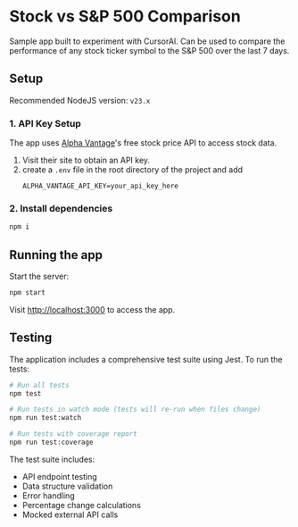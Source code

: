 # Stock vs S&P 500 Comparison
Sample app built to experiment with CursorAI. Can be used to compare the performance of any stock ticker symbol to the S&P 500 over the last 7 days.

## Setup
Recommended NodeJS version: `v23.x`

### 1. API Key Setup
The app uses [Alpha Vantage](https://www.alphavantage.co/)'s free stock price API to access stock data.

 1. Visit their site to obtain an API key.
 1. create a `.env` file in the root directory of the project and add
    ```
    ALPHA_VANTAGE_API_KEY=your_api_key_here
    ```
### 2. Install dependencies
```sh
npm i
```

## Running the app

Start the server:
```sh
npm start
```

Visit [http://localhost:3000](http://localhost:3000) to access the app.

## Testing

The application includes a comprehensive test suite using Jest. To run the tests:

```sh
# Run all tests
npm test

# Run tests in watch mode (tests will re-run when files change)
npm run test:watch

# Run tests with coverage report
npm run test:coverage
```

The test suite includes:
- API endpoint testing
- Data structure validation
- Error handling
- Percentage change calculations
- Mocked external API calls